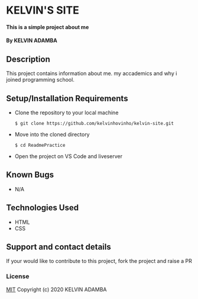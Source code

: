 # KELVIN'S SITE
#### This is a simple project about me 
#### By KELVIN ADAMBA
## Description
This project contains information about me. my accademics and why i joined programming school.
## Setup/Installation Requirements
* Clone the repository to your local machine
    ```
    $ git clone https://github.com/kelvinhovinho/kelvin-site.git
    ```
* Move into the cloned directory
    ```
    $ cd ReadmePractice 
    ```
* Open the project on VS Code and liveserver
## Known Bugs
* N/A
## Technologies Used
* HTML
* CSS
## Support and contact details
If your would like to contribute to this project, fork the project and raise a PR
### License
[MIT](https://choosealicense.com/licenses/mit/)
Copyright (c) 2020 KELVIN ADAMBA
